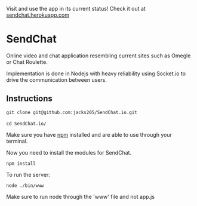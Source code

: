 Visit and use the app in its current status! Check it out at [sendchat.herokuapp.com](http://sendchat.herokuapp.com/)

SendChat
========

Online video and chat application resembling current sites such as Omegle or Chat Roulette. 

Implementation is done in Nodejs with heavy reliability using Socket.io to drive the communication between users.

Instructions
-------------

<pre><code>git clone git@github.com:jacks205/SendChat.io.git
</code>
<code>cd SendChat.io/
</code></pre>
Make sure you have [npm](https://www.npmjs.org/) installed and are able to use through your terminal.

Now you need to install the modules for SendChat.
<pre>
<code>npm install
</code></pre>
To run the server:
<pre>
<code>node ./bin/www
</code></pre>
Make sure to run node through the 'www' file and not app.js